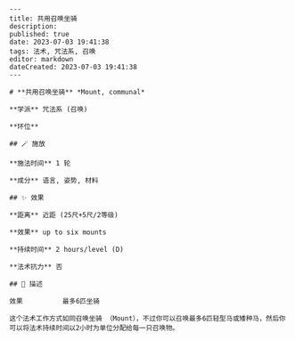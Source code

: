 
    ---
    title: 共用召唤坐骑
    description: 
    published: true
    date: 2023-07-03 19:41:38
    tags: 法术, 咒法系, 召唤
    editor: markdown
    dateCreated: 2023-07-03 19:41:38
    ---

    # **共用召唤坐骑** *Mount, communal*

    **学派** 咒法系 (召唤) 

    **环位** 

    ## 🪄 施放

    **施法时间** 1 轮

    **成分** 语言, 姿势, 材料

    ## ✨ 效果  

    **距离** 近距 (25尺+5尺/2等级) 

    **效果** up to six mounts 

    **持续时间** 2 hours/level (D) 

    **法术抗力** 否

    ## 📖 描述

    效果          最多6匹坐骑

    这个法术工作方式如同召唤坐骑 （Mount），不过你可以召唤最多6匹轻型马或矮种马，然后你可以将法术持续时间以2小时为单位分配给每一只召唤物。
    